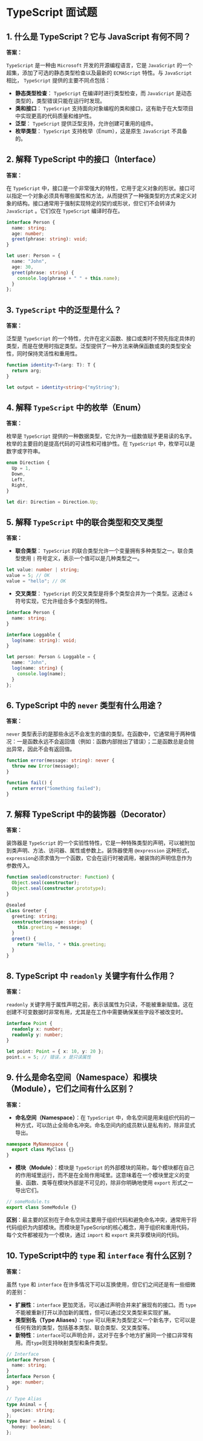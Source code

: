 # TypeScript 面试题

## 1. 什么是 TypeScript？它与 JavaScript 有何不同？

**答案：**

`TypeScript`  是一种由 `Microsoft` 开发的开源编程语言，它是 `JavaScript` 的一个超集，添加了可选的静态类型检查以及最新的 `ECMAScript` 特性。与 `JavaScript` 相比， `TypeScript` 提供的主要不同点包括：

- **静态类型检查**： `TypeScript` 在编译时进行类型检查，而 `JavaScript` 是动态类型的，类型错误只能在运行时发现。
- **类和接口**： `TypeScript` 支持面向对象编程的类和接口，这有助于在大型项目中实现更高的代码质量和维护性。
- **泛型**： `TypeScript` 提供泛型支持，允许创建可重用的组件。
- **枚举类型**： `TypeScript` 支持枚举（Enum），这是原生 `JavaScript` 不具备的。

## 2. 解释 TypeScript 中的接口（Interface）

**答案：**

在 `TypeScript` 中，接口是一个非常强大的特性，它用于定义对象的形状。接口可以指定一个对象必须具有哪些属性和方法，从而提供了一种强类型的方式来定义对象的结构。接口通常用于强制实现特定的契约或形状，但它们不会转译为 `JavaScript` 。它们仅在 `TypeScript` 编译时存在。

```typescript
interface Person {
  name: string;
  age: number;
  greet(phrase: string): void;
}

let user: Person = {
  name: "John",
  age: 30,
  greet(phrase: string) {
    console.log(phrase + " " + this.name);
  }
};
```

## 3.  `TypeScript` 中的泛型是什么？

**答案：**

泛型是 `TypeScript` 的一个特性，允许在定义函数、接口或类时不预先指定具体的类型，而是在使用时指定类型。泛型提供了一种方法来确保函数或类的类型安全性，同时保持灵活性和重用性。

```typescript
function identity<T>(arg: T): T {
  return arg;
}

let output = identity<string>("myString");
```

## 4. 解释 `TypeScript` 中的枚举（Enum）

**答案：**

枚举是 `TypeScript` 提供的一种数据类型，它允许为一组数值赋予更易读的名字。枚举的主要目的是提高代码的可读性和可维护性。在 `TypeScript` 中，枚举可以是数字或字符串。

```typescript
enum Direction {
  Up = 1,
  Down,
  Left,
  Right,
}

let dir: Direction = Direction.Up;
```

## 5. 解释 `TypeScript` 中的联合类型和交叉类型

**答案：**

- **联合类型**： `TypeScript` 的联合类型允许一个变量拥有多种类型之一。联合类型使用 `|` 符号定义，表示一个值可以是几种类型之一。

```typescript
let value: number | string;
value = 5; // OK
value = "hello"; // OK
```

- **交叉类型**： `TypeScript` 的交叉类型是将多个类型合并为一个类型。这通过 `&` 符号实现，它允许组合多个类型的特性。

```typescript
interface Person {
  name: string;
}

interface Loggable {
  log(name: string): void;
}

let person: Person & Loggable = {
  name: "John",
  log(name: string) {
    console.log(name);
  }
};
```

## 6. TypeScript 中的 `never` 类型有什么用途？

**答案：**

`never` 类型表示的是那些永远不会发生的值的类型。在函数中，它通常用于两种情况：一是函数永远不会返回值（例如：函数内部抛出了错误）；二是函数总是会抛出异常，因此不会有返回值。

```typescript
function error(message: string): never {
  throw new Error(message);
}

function fail() {
  return error("Something failed");
}
```

## 7. 解释 TypeScript 中的装饰器（Decorator）

**答案：**

装饰器是 `TypeScript` 的一个实验性特性，它是一种特殊类型的声明，可以被附加到类声明、方法、访问器、属性或参数上。装饰器使用 `@expression` 这种形式，`expression`必须求值为一个函数，它会在运行时被调用，被装饰的声明信息作为参数传入。

```typescript
function sealed(constructor: Function) {
  Object.seal(constructor);
  Object.seal(constructor.prototype);
}

@sealed
class Greeter {
  greeting: string;
  constructor(message: string) {
    this.greeting = message;
  }
  greet() {
    return "Hello, " + this.greeting;
  }
}
```

## 8. TypeScript 中 `readonly` 关键字有什么作用？

**答案：**

`readonly` 关键字用于属性声明之前，表示该属性为只读，不能被重新赋值。这在创建不可变数据时非常有用，尤其是在工作中需要确保某些字段不被改变时。

```typescript
interface Point {
  readonly x: number;
  readonly y: number;
}

let point: Point = { x: 10, y: 20 };
point.x = 5; // 错误，x 是只读属性
```

## 9. 什么是命名空间（Namespace）和模块（Module），它们之间有什么区别？

**答案：**

- **命名空间（Namespace）**：在 `TypeScript` 中，命名空间是用来组织代码的一种方式，可以防止全局命名冲突。命名空间内的成员默认是私有的，除非显式导出。

```typescript
namespace MyNamespace {
  export class MyClass {}
}
```

- **模块（Module）**：模块是 `TypeScript` 的外部模块的简称，每个模块都在自己的作用域里运行，而不是在全局作用域里。这意味着在一个模块里定义的变量、函数、类等在模块外部是不可见的，除非你明确地使用 `export` 形式之一导出它们。

```typescript
// someModule.ts
export class SomeModule {}
```

**区别**：最主要的区别在于命名空间主要用于组织代码和避免命名冲突，通常用于将代码组织为内部模块。而模块是TypeScript的核心概念，用于组织和重用代码，每个文件都被视为一个模块，通过 `import` 和 `export` 来共享模块间的代码。

## 10. TypeScript中的 `type` 和 `interface` 有什么区别？

**答案：**

虽然 `type` 和 `interface` 在许多情况下可以互换使用，但它们之间还是有一些细微的差别：

- **扩展性**：`interface` 更加灵活，可以通过声明合并来扩展现有的接口。而 `type` 不能被重新打开以添加新的属性，但可以通过交叉类型来实现扩展。  
- **类型别名（Type Aliases）**：`type` 可以用来为类型定义一个新名字，它可以是任何有效的类型，包括基本类型、联合类型、交叉类型等。  
- **新特性**：`interface`可以声明合并，这对于在多个地方扩展同一个接口非常有用。而`type`则支持映射类型和条件类型。

```typescript
// Interface
interface Person {
  name: string;
}
interface Person {
  age: number;
}

// Type Alias
type Animal = {
  species: string;
};
type Bear = Animal & { 
  honey: boolean;
};
```
